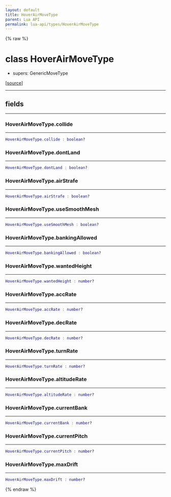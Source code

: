 ```yaml
---
layout: default
title: HoverAirMoveType
parent: Lua API
permalink: lua-api/types/HoverAirMoveType
---
```


{% raw %}

# class HoverAirMoveType


- supers: GenericMoveType




[<a href="https://github.com/beyond-all-reason/RecoilEngine/blob/b29554ca8a91605fa235eafe60ad740783359665/rts/Lua/LuaSyncedMoveCtrl.cpp#L778-L793" target="_blank">source</a>]







---



## fields
---

### HoverAirMoveType.collide
---
```lua
HoverAirMoveType.collide : boolean?
```










### HoverAirMoveType.dontLand
---
```lua
HoverAirMoveType.dontLand : boolean?
```










### HoverAirMoveType.airStrafe
---
```lua
HoverAirMoveType.airStrafe : boolean?
```










### HoverAirMoveType.useSmoothMesh
---
```lua
HoverAirMoveType.useSmoothMesh : boolean?
```










### HoverAirMoveType.bankingAllowed
---
```lua
HoverAirMoveType.bankingAllowed : boolean?
```










### HoverAirMoveType.wantedHeight
---
```lua
HoverAirMoveType.wantedHeight : number?
```










### HoverAirMoveType.accRate
---
```lua
HoverAirMoveType.accRate : number?
```










### HoverAirMoveType.decRate
---
```lua
HoverAirMoveType.decRate : number?
```










### HoverAirMoveType.turnRate
---
```lua
HoverAirMoveType.turnRate : number?
```










### HoverAirMoveType.altitudeRate
---
```lua
HoverAirMoveType.altitudeRate : number?
```










### HoverAirMoveType.currentBank
---
```lua
HoverAirMoveType.currentBank : number?
```










### HoverAirMoveType.currentPitch
---
```lua
HoverAirMoveType.currentPitch : number?
```










### HoverAirMoveType.maxDrift
---
```lua
HoverAirMoveType.maxDrift : number?
```












{% endraw %}